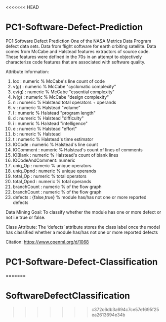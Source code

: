 <<<<<<< HEAD
# PC1-Software-Defect-Prediction

PC1 Software Defect Prediction
One of the NASA Metrics Data Program defect data sets. Data from flight software for earth orbiting satellite. Data comes from McCabe and Halstead features extractors of source code. These features were defined in the 70s in an attempt to objectively characterize code features that are associated with software quality.

Attribute Information:
1. 	loc : numeric % McCabe's line count of code
2. 	v(g) : numeric % McCabe "cyclomatic complexity"
3. 	ev(g) : numeric % McCabe "essential complexity"
4. 	iv(g) : numeric % McCabe "design complexity"
5. 	n : numeric % Halstead total operators + operands
6. 	v : numeric % Halstead "volume"
7. 	l : numeric % Halstead "program length"
8. 	d : numeric % Halstead "difficulty"
9. 	i : numeric % Halstead "intelligence"
10.  e : numeric % Halstead "effort"
11.  b : numeric % Halstead
12.  t : numeric % Halstead's time estimator
13.  lOCode : numeric % Halstead's line count
14.  lOComment : numeric % Halstead's count of lines of comments
15.  lOBlank : numeric % Halstead's count of blank lines
16.  lOCodeAndComment: numeric
17.  uniq_Op : numeric % unique operators
18.  uniq_Opnd : numeric % unique operands
19.  total_Op : numeric % total operators
20.  total_Opnd : numeric % total operands
21.  branchCount : numeric % of the flow graph
22.  branchCount : numeric % of the flow graph
23.  defects : {false,true} % module has/has not one or more reported defects

Data Mining Goal: To classify whether the module has one or more defect or not i.e true or false.

Class Attribute: The ‘defects’ attribute stores the class label once the model has classified whether a module has/has not one or more reported defects   

Citation:
https://www.openml.org/d/1068
# PC1-Software-Defect-Classification
=======
# SoftwareDefectClassification
>>>>>>> c372c6db3a694c7ce57e1695f25ea2613694e34b
